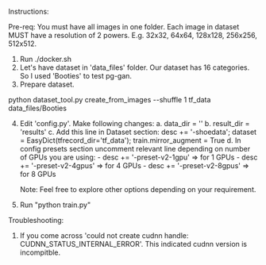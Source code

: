 Instructions:

Pre-req: You must have all images in one folder. Each image in dataset MUST have a resolution of 2 powers. E.g. 32x32, 64x64, 128x128, 256x256, 512x512.

1. Run ./docker.sh
2. Let's have dataset in 'data_files' folder. Our dataset has 16 categories. So I used 'Booties' to test pg-gan.
3. Prepare dataset.

python dataset_tool.py create_from_images --shuffle 1 tf_data data_files/Booties

4. Edit 'config.py'. Make following changes:
    a. data_dir = ''
    b. result_dir = 'results'
    c. Add this line in Dataset section:
        desc += '-shoedata';             dataset = EasyDict(tfrecord_dir='tf_data'); train.mirror_augment = True
    d. In config presets section uncomment relevant line depending on number of GPUs you are using:
        - desc += '-preset-v2-1gpu' => for 1 GPUs
        - desc += '-preset-v2-4gpus' => for 4 GPUs
        - desc += '-preset-v2-8gpus' => for 8 GPUs

    Note: Feel free to explore other options depending on your requirement.

5. Run "python train.py"

Troubleshooting:

1. If you come across 'could not create cudnn handle: CUDNN_STATUS_INTERNAL_ERROR'. This indicated cudnn version is incompitble.
